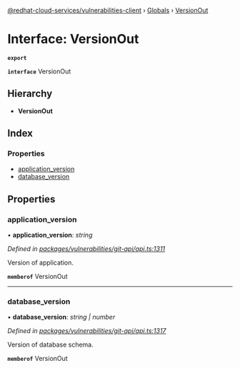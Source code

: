 [@redhat-cloud-services/vulnerabilities-client](../README.md) › [Globals](../globals.md) › [VersionOut](versionout.md)

# Interface: VersionOut

**`export`** 

**`interface`** VersionOut

## Hierarchy

* **VersionOut**

## Index

### Properties

* [application_version](versionout.md#application_version)
* [database_version](versionout.md#database_version)

## Properties

###  application_version

• **application_version**: *string*

*Defined in [packages/vulnerabilities/git-api/api.ts:1311](https://github.com/RedHatInsights/javascript-clients/blob/master/packages/vulnerabilities/git-api/api.ts#L1311)*

Version of application.

**`memberof`** VersionOut

___

###  database_version

• **database_version**: *string | number*

*Defined in [packages/vulnerabilities/git-api/api.ts:1317](https://github.com/RedHatInsights/javascript-clients/blob/master/packages/vulnerabilities/git-api/api.ts#L1317)*

Version of database schema.

**`memberof`** VersionOut
